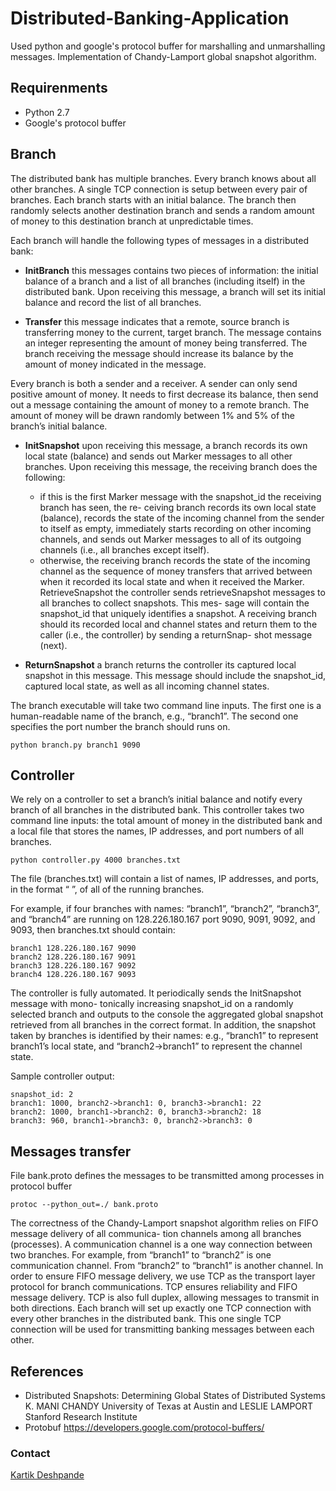 # Distributed-Banking-Application
Used python and google's protocol buffer for marshalling and unmarshalling messages.
Implementation of Chandy-Lamport global snapshot algorithm.

## Requirenments 

- Python 2.7
- Google's protocol buffer

## Branch 
The distributed bank has multiple branches. Every branch knows about all other branches. 
A single TCP connection is setup between every pair of branches. Each branch starts with an initial balance. 
The branch then randomly selects another destination branch and sends a random amount of money to this destination branch 
at unpredictable times. 

Each branch will handle the following types of messages in a distributed bank:

- **InitBranch** this messages contains two pieces of information: the initial balance of a branch and a list of all
branches (including itself) in the distributed bank. Upon receiving this message, a branch will set its initial
balance and record the list of all branches.

- **Transfer** this message indicates that a remote, source branch is transferring money to the current, target branch.
The message contains an integer representing the amount of money being transferred. The branch receiving
the message should increase its balance by the amount of money indicated in the message.

Every branch is both a sender and a receiver. A sender can only send positive amount of money. It needs to
first decrease its balance, then send out a message containing the amount of money to a remote branch.
The amount of money will be drawn randomly between 1% and 5% of the branch’s initial balance.

- **InitSnapshot** upon receiving this message, a branch records its own local state (balance) and sends out Marker
messages to all other branches.  Upon receiving this message, the receiving branch
does the following:
  - if this is the first Marker message with the snapshot_id the receiving branch has seen, the re-
ceiving branch records its own local state (balance), records the state of the incoming channel from
the sender to itself as empty, immediately starts recording on other incoming channels, and sends out
Marker messages to all of its outgoing channels (i.e., all branches except itself).
  - otherwise, the receiving branch records the state of the incoming channel as the sequence of money
transfers that arrived between when it recorded its local state and when it received the Marker.
RetrieveSnapshot the controller sends retrieveSnapshot messages to all branches to collect snapshots. This mes-
sage will contain the snapshot_id that uniquely identifies a snapshot. A receiving branch should its
recorded local and channel states and return them to the caller (i.e., the controller) by sending a returnSnap-
shot message (next).

- **ReturnSnapshot** a branch returns the controller its captured local snapshot in this message. This message should
include the snapshot_id, captured local state, as well as all incoming channel states.

The branch executable will take two command line inputs. The first one is a human-readable name of the
branch, e.g., “branch1”. The second one specifies the port number the branch should runs on.

```
python branch.py branch1 9090

```

## Controller 

We rely on a controller to set a branch’s initial balance and notify every branch of all branches in
the distributed bank. This controller takes two command line inputs: the total amount of money in the distributed
bank and a local file that stores the names, IP addresses, and port numbers of all branches.


```
python controller.py 4000 branches.txt

```

The file (branches.txt) will contain a list of names, IP addresses, and ports, in the format “<name>
<public-ip-address> <port>”, of all of the running branches.

For example, if four branches with names: “branch1”, “branch2”, “branch3”, and “branch4” are running on
128.226.180.167 port 9090, 9091, 9092, and 9093, then branches.txt should contain:

```
branch1 128.226.180.167 9090
branch2 128.226.180.167 9091
branch3 128.226.180.167 9092
branch4 128.226.180.167 9093
```

The controller is fully automated. It periodically sends the InitSnapshot message with mono-
tonically increasing snapshot_id on a randomly selected branch and outputs to the console the aggregated
global snapshot retrieved from all branches in the correct format. 
In addition, the snapshot taken by branches is identified by their names: 
e.g., “branch1” to represent branch1’s local state, and “branch2->branch1” to represent the channel state. 

Sample controller output:

```
snapshot_id: 2
branch1: 1000, branch2->branch1: 0, branch3->branch1: 22
branch2: 1000, branch1->branch2: 0, branch3->branch2: 18
branch3: 960, branch1->branch3: 0, branch2->branch3: 0

```

## Messages transfer

File bank.proto defines the messages to be transmitted among processes in protocol buffer

```
protoc --python_out=./ bank.proto
```

The correctness of the Chandy-Lamport snapshot algorithm relies on FIFO message delivery of all communica-
tion channels among all branches (processes). A communication channel is a one way connection between two
branches. For example,  from “branch1” to “branch2” is one communication channel. From
“branch2” to “branch1” is another channel.
In order to ensure FIFO message delivery, we use TCP as the transport layer protocol for
branch communications. TCP ensures reliability and FIFO message delivery. TCP is also full duplex, allowing
messages to transmit in both directions. Each branch will set up exactly one TCP connection with every other
branches in the distributed bank.
This one single TCP connection will be used for transmitting banking messages between each other.




## References
- Distributed Snapshots: Determining Global States of Distributed Systems K. MANI CHANDY University of Texas at Austin and LESLIE LAMPORT Stanford Research Institute 
- Protobuf https://developers.google.com/protocol-buffers/

### Contact

[Kartik Deshpande](https://www.linkedin.com/in/kartik-deshpande/)

